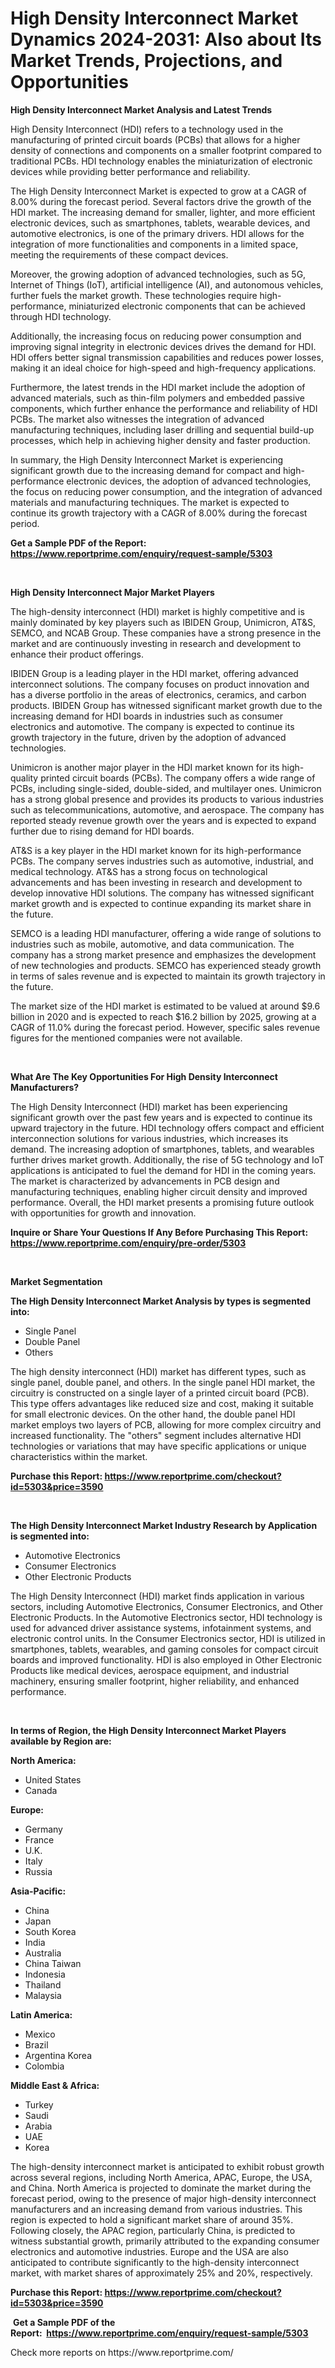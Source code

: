 <p><h1>High Density Interconnect Market Dynamics 2024-2031: Also about Its Market Trends, Projections, and Opportunities</h1></p><p><strong>High Density Interconnect Market Analysis and Latest Trends</strong></p>
<p><p>High Density Interconnect (HDI) refers to a technology used in the manufacturing of printed circuit boards (PCBs) that allows for a higher density of connections and components on a smaller footprint compared to traditional PCBs. HDI technology enables the miniaturization of electronic devices while providing better performance and reliability.</p><p>The High Density Interconnect Market is expected to grow at a CAGR of 8.00% during the forecast period. Several factors drive the growth of the HDI market. The increasing demand for smaller, lighter, and more efficient electronic devices, such as smartphones, tablets, wearable devices, and automotive electronics, is one of the primary drivers. HDI allows for the integration of more functionalities and components in a limited space, meeting the requirements of these compact devices.</p><p>Moreover, the growing adoption of advanced technologies, such as 5G, Internet of Things (IoT), artificial intelligence (AI), and autonomous vehicles, further fuels the market growth. These technologies require high-performance, miniaturized electronic components that can be achieved through HDI technology.</p><p>Additionally, the increasing focus on reducing power consumption and improving signal integrity in electronic devices drives the demand for HDI. HDI offers better signal transmission capabilities and reduces power losses, making it an ideal choice for high-speed and high-frequency applications.</p><p>Furthermore, the latest trends in the HDI market include the adoption of advanced materials, such as thin-film polymers and embedded passive components, which further enhance the performance and reliability of HDI PCBs. The market also witnesses the integration of advanced manufacturing techniques, including laser drilling and sequential build-up processes, which help in achieving higher density and faster production.</p><p>In summary, the High Density Interconnect Market is experiencing significant growth due to the increasing demand for compact and high-performance electronic devices, the adoption of advanced technologies, the focus on reducing power consumption, and the integration of advanced materials and manufacturing techniques. The market is expected to continue its growth trajectory with a CAGR of 8.00% during the forecast period.</p></p>
<p><strong>Get a Sample PDF of the Report:&nbsp; <a href="https://www.reportprime.com/enquiry/request-sample/5303">https://www.reportprime.com/enquiry/request-sample/5303</a></strong></p>
<p>&nbsp;</p>
<p><strong>High Density Interconnect Major Market Players</strong></p>
<p><p>The high-density interconnect (HDI) market is highly competitive and is mainly dominated by key players such as IBIDEN Group, Unimicron, AT&S, SEMCO, and NCAB Group. These companies have a strong presence in the market and are continuously investing in research and development to enhance their product offerings.</p><p>IBIDEN Group is a leading player in the HDI market, offering advanced interconnect solutions. The company focuses on product innovation and has a diverse portfolio in the areas of electronics, ceramics, and carbon products. IBIDEN Group has witnessed significant market growth due to the increasing demand for HDI boards in industries such as consumer electronics and automotive. The company is expected to continue its growth trajectory in the future, driven by the adoption of advanced technologies.</p><p>Unimicron is another major player in the HDI market known for its high-quality printed circuit boards (PCBs). The company offers a wide range of PCBs, including single-sided, double-sided, and multilayer ones. Unimicron has a strong global presence and provides its products to various industries such as telecommunications, automotive, and aerospace. The company has reported steady revenue growth over the years and is expected to expand further due to rising demand for HDI boards.</p><p>AT&S is a key player in the HDI market known for its high-performance PCBs. The company serves industries such as automotive, industrial, and medical technology. AT&S has a strong focus on technological advancements and has been investing in research and development to develop innovative HDI solutions. The company has witnessed significant market growth and is expected to continue expanding its market share in the future.</p><p>SEMCO is a leading HDI manufacturer, offering a wide range of solutions to industries such as mobile, automotive, and data communication. The company has a strong market presence and emphasizes the development of new technologies and products. SEMCO has experienced steady growth in terms of sales revenue and is expected to maintain its growth trajectory in the future.</p><p>The market size of the HDI market is estimated to be valued at around $9.6 billion in 2020 and is expected to reach $16.2 billion by 2025, growing at a CAGR of 11.0% during the forecast period. However, specific sales revenue figures for the mentioned companies were not available.</p></p>
<p>&nbsp;</p>
<p><strong>What Are The Key Opportunities For High Density Interconnect Manufacturers?</strong></p>
<p><p>The High Density Interconnect (HDI) market has been experiencing significant growth over the past few years and is expected to continue its upward trajectory in the future. HDI technology offers compact and efficient interconnection solutions for various industries, which increases its demand. The increasing adoption of smartphones, tablets, and wearables further drives market growth. Additionally, the rise of 5G technology and IoT applications is anticipated to fuel the demand for HDI in the coming years. The market is characterized by advancements in PCB design and manufacturing techniques, enabling higher circuit density and improved performance. Overall, the HDI market presents a promising future outlook with opportunities for growth and innovation.</p></p>
<p><strong>Inquire or Share Your Questions If Any Before Purchasing This Report: <a href="https://www.reportprime.com/enquiry/pre-order/5303">https://www.reportprime.com/enquiry/pre-order/5303</a></strong></p>
<p>&nbsp;</p>
<p><strong>Market Segmentation</strong></p>
<p><strong>The High Density Interconnect Market Analysis by types is segmented into:</strong></p>
<p><ul><li>Single Panel</li><li>Double Panel</li><li>Others</li></ul></p>
<p><p>The high density interconnect (HDI) market has different types, such as single panel, double panel, and others. In the single panel HDI market, the circuitry is constructed on a single layer of a printed circuit board (PCB). This type offers advantages like reduced size and cost, making it suitable for small electronic devices. On the other hand, the double panel HDI market employs two layers of PCB, allowing for more complex circuitry and increased functionality. The "others" segment includes alternative HDI technologies or variations that may have specific applications or unique characteristics within the market.</p></p>
<p><strong>Purchase this Report:&nbsp;<a href="https://www.reportprime.com/checkout?id=5303&price=3590">https://www.reportprime.com/checkout?id=5303&price=3590</a></strong></p>
<p>&nbsp;</p>
<p><strong>The High Density Interconnect Market Industry Research by Application is segmented into:</strong></p>
<p><ul><li>Automotive Electronics</li><li>Consumer Electronics</li><li>Other Electronic Products</li></ul></p>
<p><p>The High Density Interconnect (HDI) market finds application in various sectors, including Automotive Electronics, Consumer Electronics, and Other Electronic Products. In the Automotive Electronics sector, HDI technology is used for advanced driver assistance systems, infotainment systems, and electronic control units. In the Consumer Electronics sector, HDI is utilized in smartphones, tablets, wearables, and gaming consoles for compact circuit boards and improved functionality. HDI is also employed in Other Electronic Products like medical devices, aerospace equipment, and industrial machinery, ensuring smaller footprint, higher reliability, and enhanced performance.</p></p>
<p>&nbsp;</p>
<p><strong>In terms of Region, the High Density Interconnect Market Players available by Region are:</strong></p>
<p>
    <p> <strong> North America: </strong>
        <ul>
            <li>United States</li>
            <li>Canada</li>
        </ul>
        </p> 
    <p> <strong> Europe: </strong>
        <ul>
            <li>Germany</li>
            <li>France</li>
            <li>U.K.</li>
            <li>Italy</li>
            <li>Russia</li>
        </ul>
        </p> 
    <p> <strong> Asia-Pacific: </strong>
        <ul>
            <li>China</li>
            <li>Japan</li>
            <li>South Korea</li>
            <li>India</li>
            <li>Australia</li>
            <li>China Taiwan</li>
            <li>Indonesia</li>
            <li>Thailand</li>
            <li>Malaysia</li>
        </ul>
        </p> 
    <p> <strong> Latin America: </strong>
        <ul>
            <li>Mexico</li>
            <li>Brazil</li>
            <li>Argentina Korea</li>
            <li>Colombia</li>
        </ul>
        </p> 
    <p> <strong> Middle East & Africa: </strong>
        <ul>
            <li>Turkey</li>
            <li>Saudi</li>
            <li>Arabia</li>
            <li>UAE</li>
            <li>Korea</li>
        </ul>
    </p>
    </p>
<p><p>The high-density interconnect market is anticipated to exhibit robust growth across several regions, including North America, APAC, Europe, the USA, and China. North America is projected to dominate the market during the forecast period, owing to the presence of major high-density interconnect manufacturers and an increasing demand from various industries. This region is expected to hold a significant market share of around 35%. Following closely, the APAC region, particularly China, is predicted to witness substantial growth, primarily attributed to the expanding consumer electronics and automotive industries. Europe and the USA are also anticipated to contribute significantly to the high-density interconnect market, with market shares of approximately 25% and 20%, respectively.</p></p>
<p><strong>Purchase this Report: <a href="https://www.reportprime.com/checkout?id=5303&price=3590">https://www.reportprime.com/checkout?id=5303&price=3590</a></strong></p>
<p>&nbsp;<strong>Get a Sample PDF of the Report:&nbsp;&nbsp;<a href="https://www.reportprime.com/enquiry/request-sample/5303">https://www.reportprime.com/enquiry/request-sample/5303</a></strong></p>
<p><strong></strong></p>
<p>Check more reports on https://www.reportprime.com/</p>